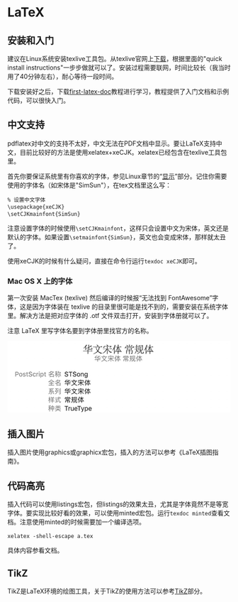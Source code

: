 # LaTeX

## 安装和入门

建议在Linux系统安装texlive工具包。从texlive官网上[下载](http://tug.org/texlive/acquire-netinstall.html)，根据里面的"quick install instructions"一步步做就可以了。安装过程需要联网，时间比较长（我当时用了40分钟左右），耐心等待一段时间。

下载安装好之后，下载[first-latex-doc](http://www.ctan.org/pkg/first-latex-doc)教程进行学习，教程提供了入门文档和示例代码，可以很快入门。

## 中文支持

pdflatex对中文的支持不太好，中文无法在PDF文档中显示。要让LaTeX支持中文，目前比较好的方法是使用xelatex+xeCJK。xelatex已经包含在texlive工具包里。

首先你要保证系统里有你喜欢的字体，参见Linux章节的“[显示](../chapter-linux/display.md)”部分。记住你需要使用的字体名（如宋体是"SimSun"），在tex文档里这么写：

```TeX
% 设置中文字体
\usepackage{xeCJK}
\setCJKmainfont{SimSun}
```

注意设置字体的时候使用`\setCJKmainfont`，这样只会设置中文为宋体，英文还是默认的字体。如果设置`\setmainfont{SimSun}`，英文也会变成宋体，那样就太丑了。

使用xeCJK的时候有什么疑问，直接在命令行运行`texdoc xeCJK`即可。

### Mac OS X 上的字体

第一次安装 MacTex (texlive) 然后编译的时候报“无法找到 FontAwesome”字体，这是因为字体装在 texlive 的目录里很可能是找不到的，需要安装在系统字体里。解决方法是把对应字体的 .otf 文件双击打开，安装到字体册就可以了。

注意 LaTeX 里写字体名要到字体册里找官方的名称。

![Font Book label](fontbook.jpg)

## 插入图片

插入图片使用graphics或graphicx宏包，插入的方法可以参考《LaTeX插图指南》。

## 代码高亮

插入代码可以使用listings宏包，但listings的效果太丑，尤其是字体竟然不是等宽字体。要实现比较好看的效果，可以使用minted宏包。运行`texdoc minted`查看文档。注意使用minted的时候需要加一个编译选项。

```Shell
xelatex -shell-escape a.tex
```

具体内容参看文档。

## TikZ

TikZ是LaTeX环境的绘图工具，关于TikZ的使用方法可以参考[TikZ](../chapter-draw/tikz.md)部分。

